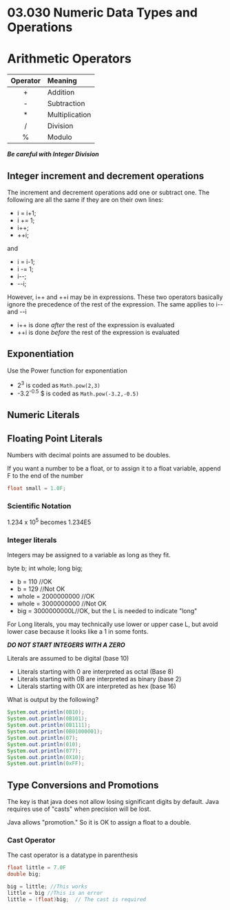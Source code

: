 # 03.030 Numeric Data Types and Operations

# Arithmetic Operators

Operator|Meaning
:---:|:---
+|Addition
-|Subtraction
*|Multiplication
/|Division
%|Modulo

***Be careful with Integer Division***


## Integer increment and decrement operations

The increment and decrement operations add one or subtract one.  The following are all the same if they are on their own lines:

* i = i+1;
* i += 1;
* i++;
* ++i;

and

* i = i-1;
* i -= 1;
* i--;
* --i;

However, i++ and ++i may be in expressions.  These two operators basically ignore the precedence of the rest of the expression.  The same applies to i-- and --i

* i++ is done *after* the rest of the expression is evaluated
* ++i is done *before* the rest of the expression is evaluated


## Exponentiation

Use the Power function for exponentiation

*  2<sup>3</sup> is coded as `Math.pow(2,3)`
* -3.2<sup>-0.5</sup> $ is coded as `Math.pow(-3.2,-0.5)`

## Numeric Literals

## Floating Point Literals

Numbers with decimal points are assumed to be doubles.

If you want a number to be a float, or to assign it to a float variable, append F to the end of the number

``` java
float small = 1.0F;
```

### Scientific Notation

1.234 x 10<sup>5</sup> becomes 1.234E5

### Integer literals

Integers may be assigned to a variable as long as they fit.

byte b;
int whole;
long big;

* b = 110 //OK
* b = 129 //Not OK
* whole = 2000000000 //OK
* whole = 3000000000 //Not OK
* big = 3000000000L//OK, but the L is needed to indicate "long"

For Long literals, you may technically use lower or upper case L, but avoid lower case because it looks like a 1 in some fonts.

***DO NOT START INTEGERS WITH A ZERO***

Literals are assumed to be digital (base 10)

* Literals starting with 0 are interpreted as octal (Base 8)
* Literals starting with 0B are interpreted as binary (base 2)
* Literals starting with 0X are interpreted as hex (base 16)

What is output by the following?

```java
System.out.println(0B10);
System.out.println(0B101);
System.out.println(0B1111);
System.out.println(0B01000001);
System.out.println(07);
System.out.println(010);
System.out.println(077);
System.out.println(0X10);
System.out.println(0xFF);
```
## Type Conversions and Promotions

The key is that java does not allow losing significant digits by default.  Java requires use of "casts" when precision will be lost.

Java allows "promotion."  So it is OK to assign a float to a double.

### Cast Operator

The cast operator is a datatype in parenthesis

```java
float little = 7.0F
double big;

big = little; //This works
little = big //This is an error
little = (float)big;  // The cast is required
```

    
